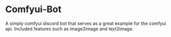 # Comfyui-Bot
A simply comfyui discord bot that serves as a great example for the comfyui api. Included features such as image2image and text2image. 
